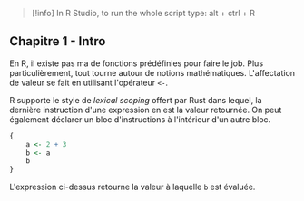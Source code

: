 >[!info]
>In R Studio, to run the whole script type: alt + ctrl + R


## Chapitre 1 - Intro
En R, il existe pas ma de fonctions prédéfinies pour faire le job. Plus particulièrement, tout tourne autour de notions mathématiques. L'affectation de valeur se fait en utilisant l'opérateur `<-`.

R supporte le style de *lexical scoping* offert par Rust dans lequel, la dernière instruction d'une expression en est la valeur retournée.
On peut également déclarer un bloc d'instructions à l'intérieur d'un autre bloc.

```R
{
	a <- 2 + 3
	b <- a
	b
}
```

L'expression ci-dessus retourne la valeur à laquelle `b` est évaluée.